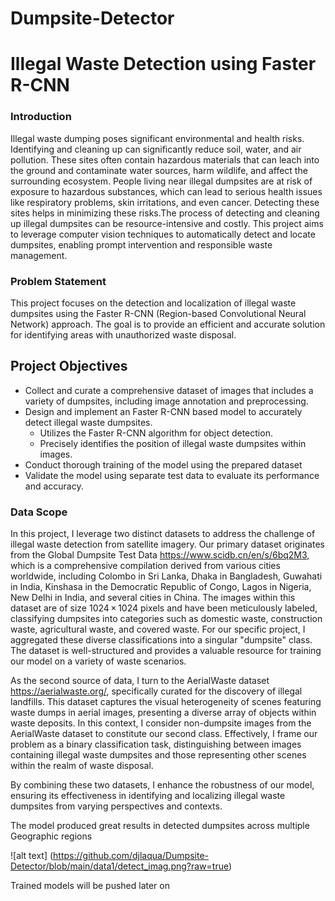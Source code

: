 # Dumpsite-Detector

# Illegal Waste Detection using Faster R-CNN


### Introduction

Illegal waste dumping poses significant environmental and health risks. Identifying and cleaning up can significantly reduce soil, water, and air pollution. These sites often contain hazardous materials that can leach into the ground and contaminate water sources, harm wildlife, and affect the surrounding ecosystem. People living near illegal dumpsites are at risk of exposure to hazardous substances, which can lead to serious health issues like respiratory problems, skin irritations, and even cancer. Detecting these sites helps in minimizing these risks.The process of detecting and cleaning up illegal dumpsites can be resource-intensive and costly. This project aims to leverage computer vision techniques to automatically detect and locate dumpsites, enabling prompt intervention and responsible waste management.


### Problem Statement

This project focuses on the detection and localization of illegal waste dumpsites using the Faster R-CNN (Region-based Convolutional Neural Network) approach. The goal is to provide an efficient and accurate solution for identifying areas with unauthorized waste disposal.

## Project Objectives
<ul>
<li>Collect and curate a comprehensive dataset of images that includes a variety of dumpsites, including image annotation and preprocessing.</li>

<li>Design and implement an Faster R-CNN based model to accurately detect illegal waste dumpsites.
<ul>
<li>Utilizes the Faster R-CNN algorithm for object detection.</li>
 <li>Precisely identifies the position of illegal waste dumpsites within images.</li>
</ul>
</li>

<li>Conduct thorough training of the model using the prepared dataset</li>

<li>Validate the model using separate test data to evaluate its performance and accuracy.</li>
</ul>

###  Data Scope

In this project, I leverage two distinct datasets to address the challenge of illegal waste detection from satellite imagery. Our primary dataset originates from the Global Dumpsite Test Data https://www.scidb.cn/en/s/6bq2M3, which is a comprehensive compilation derived from various cities worldwide, including Colombo in Sri Lanka, Dhaka in Bangladesh, Guwahati in India, Kinshasa in the Democratic Republic of Congo, Lagos in Nigeria, New Delhi in India, and several cities in China. The images within this dataset are of size 1024 × 1024 pixels and have been meticulously labeled, classifying dumpsites into categories such as domestic waste, construction waste, agricultural waste, and covered waste. For our specific project, I aggregated these diverse classifications into a singular "dumpsite" class. The dataset is well-structured and provides a valuable resource for training our model on a variety of waste scenarios.

As the second source of data, I turn to the AerialWaste dataset https://aerialwaste.org/, specifically curated for the discovery of illegal landfills. This dataset captures the visual heterogeneity of scenes featuring waste dumps in aerial images, presenting a diverse array of objects within waste deposits. In this context, I consider non-dumpsite images from the AerialWaste dataset to constitute our second class. Effectively, I frame our problem as a binary classification task, distinguishing between images containing illegal waste dumpsites and those representing other scenes within the realm of waste disposal.

By combining these two datasets, I enhance the robustness of our model, ensuring its effectiveness in identifying and localizing illegal waste dumpsites from varying perspectives and contexts.

The model produced great results in detected dumpsites across multiple Geographic regions

![alt text] (https://github.com/djlaqua/Dumpsite-Detector/blob/main/data1/detect_imag.png?raw=true)

Trained models will be pushed later on
